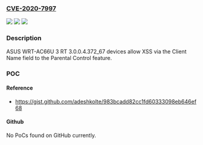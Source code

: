 ### [CVE-2020-7997](https://cve.mitre.org/cgi-bin/cvename.cgi?name=CVE-2020-7997)
![](https://img.shields.io/static/v1?label=Product&message=n%2Fa&color=blue)
![](https://img.shields.io/static/v1?label=Version&message=n%2Fa&color=blue)
![](https://img.shields.io/static/v1?label=Vulnerability&message=n%2Fa&color=brighgreen)

### Description

ASUS WRT-AC66U 3 RT 3.0.0.4.372_67 devices allow XSS via the Client Name field to the Parental Control feature.

### POC

#### Reference
- https://gist.github.com/adeshkolte/983bcadd82cc1fd60333098eb646ef68

#### Github
No PoCs found on GitHub currently.

